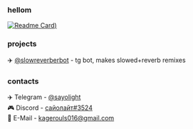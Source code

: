 ### hellom
[![Readme Card](https://github-readme-stats.vercel.app/api?username=sayolight&show_icons=true&theme=radical))](https://github.com/sayolight)

### projects
✈️ [@slowreverberbot](https://t.me/slowreverberbot) - tg bot, makes slowed+reverb remixes

### contacts
✈️ Telegram - [@sayolight](https://t.me/sayolight)  
🎮 Discord - [сайолайт#3524](https://discord.com/users/568106703183151105)  
📧 E-Mail - [kagerouls016@gmail.com](mailto:kagerouls016@gmail.com)
